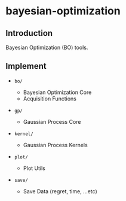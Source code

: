 # bayesian-optimization

## Introduction

Bayesian Optimization (BO) tools.

## Implement

- `bo/`

  - Bayesian Optimization Core
  - Acquisition Functions

- `gp/`

  - Gaussian Process Core

- `kernel/`

  - Gaussian Process Kernels

- `plot/`

  - Plot Utils

- `save/`

  - Save Data (regret, time, ...etc)
